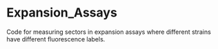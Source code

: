 # Expansion_Assays
Code for measuring sectors in expansion assays where different strains have different fluorescence labels. 
